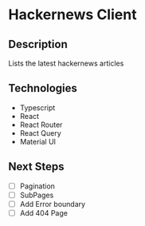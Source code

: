 # Hackernews Client

## Description

Lists the latest hackernews articles

## Technologies

- Typescript
- React
- React Router
- React Query
- Material UI

## Next Steps

- [ ] Pagination
- [ ] SubPages
- [ ] Add Error boundary
- [ ] Add 404 Page
